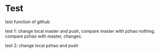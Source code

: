 # Test
test function of github

test 1: change local master and push,
compare master with pzhao nothing.
compare pzhao with master, changes.

test 2: change local pzhao and push